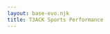 ```yaml
---
layout: base-evo.njk
title: T3ACK Sports Performance
---
```


<!-- <img src="/img/logo/T3ACK_logo_animation.gif" width="200"> -->
<!-- <img src="{{ meta.siteImage }}" width="200"> -->
